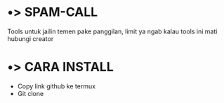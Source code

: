 # •> SPAM-CALL
Tools untuk jailin temen pake panggilan, limit ya ngab 
kalau tools ini mati hubungi creator

# •> CARA INSTALL 
- Copy link github ke termux 
- Git clone 
